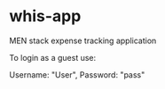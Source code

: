 # whis-app
MEN stack expense tracking application

To login as a guest use:

Username: "User",
Password: "pass"
